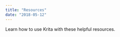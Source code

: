 ```yaml
---
title: "Resources"
date: "2018-05-12"
---
```


Learn how to use Krita with these helpful resources.
